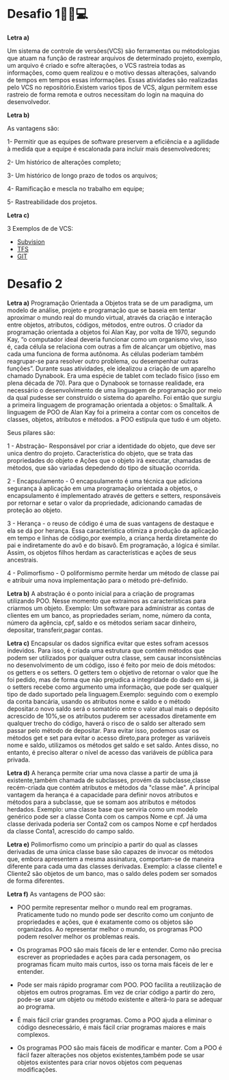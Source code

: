# Desafio 1👾📝💻

**Letra a)**

Um sistema de controle de versões(VCS) são ferramentas ou métodologias que atuam na função de rastrear arquivos de determinado projeto, exemplo, um arquivo é criado e sofre alterações, o VCS rastreia todas as informações, como quem realizou e o motivo dessas alterações, salvando de tempos em tempos essas informações. Essas atividades são realizadas pelo VCS no repositório.Existem varios tipos de VCS, algun permitem esse rastreio de forma remota e outros necessitam do login na maquina do desenvolvedor. 

**Letra b)**

As vantagens são:

1- Permitir que as equipes de software preservem a eficiência e a agilidade à medida que a equipe é escalonada para incluir mais desenvolvedores;

2- Um histórico de alterações completo;

3- Um histórico de longo prazo de todos os arquivos;

4- Ramificação e mescla no trabalho em equipe;

5- Rastreabilidade dos projetos.



**Letra c)**

 3 Exemplos de de VCS: 
- [Subvision](https://subversion.apache.org/)
- [TFS](https://docs.microsoft.com/pt-br/visualstudio/releasenotes/tfs2017-relnotes)
- [GIT](https://git-scm.com/downloads)



# Desafio 2


**Letra a)** Programação Orientada a Objetos trata se de um paradigma, um modelo de análise, projeto e programação que se baseia em tentar aproximar o mundo real do mundo virtual, através da criação e interação entre objetos, atributos, códigos, métodos, entre outros. O criador da programação orientada a objetos foi Alan Kay, por volta de 1970, segundo Kay, “o computador ideal deveria funcionar como um organismo vivo, isso é, cada célula se relaciona com outras a fim de alcançar um objetivo, mas cada uma funciona de forma autônoma. As células poderiam também reagrupar-se para resolver outro problema, ou desempenhar outras funções”. Durante suas atividades, ele idealizou a criação de um aparelho chamado Dynabook. Era uma espécie de tablet com teclado físico (isso em plena década de 70). Para que o Dynabook se tornasse realidade, era necessário o desenvolvimento de uma linguagem de programação por meio da qual pudesse ser construído o sistema do aparelho.
Foi então que surgiu a primeira linguagem de programação orientada a objetos: o Smalltalk. A linguagem de POO de Alan Kay foi a primeira a contar com os conceitos de classes, objetos, atributos e métodos. a POO estipula que tudo é um objeto.

Seus pilares são: 

1 - Abstração- Responsável por criar a identidade do objeto, que deve ser unica dentro do projeto. Característica do objeto, que se trata das propriedades do objeto e Ações que o objeto irá executar, chamadas de métodos, que são variadas depedendo do tipo de situação ocorrida.

2 - Encapsulamento - O encapsulamento é uma técnica que adiciona segurança à aplicação em uma programação orientada a objetos, o encapsulamento é implementado através de getters e setters, responsáveis por retornar e setar o valor da propriedade, adicionando camadas de proteção ao objeto.

3 - Herança - o reuso de código é uma de suas vantagens de destaque e ela se dá por herança. Essa característica otimiza a produção da aplicação em tempo e linhas de código,por exemplo, a criança herda diretamente do pai e indiretamente do avô e do bisavô. Em programação, a lógica é similar. Assim, os objetos filhos herdam as características e ações de seus ancestrais.

4 - Polimorfismo - O poliformismo permite herdar um método de classe pai e atribuir uma nova implementação para o método pré-definido.


**Letra b)**  A abstração é o ponto inicial para a criação de programas utilizando POO. Nesse momento que extraimos as características para criarmos um objeto. Exemplo: Um software para administrar as contas de clientes em um banco, as propriedades seriam, nome, número da conta, número da agência, cpf, saldo e os métodos seriam sacar dinheiro, depositar, transferir,pagar contas.

**Letra c)** Encapsular os dados significa evitar que estes sofram acessos indevidos. Para isso, é criada uma estrutura que contém métodos que podem ser utilizados por qualquer outra classe, sem causar inconsistências no desenvolvimento de um código, isso é feito por meio de dois métodos: os getters e os setters. O getters tem o objetivo de retornar o valor que lhe foi pedido, mas de forma que não prejudica a integridade do dado em si, já o setters recebe como argumento uma informação, que pode ser qualquer tipo de dado suportado pela linguagem.Exemplo: seguindo com o exemplo da conta bancária, usando os atributos nome e saldo e o método depositar.o novo saldo será o somatório entre o valor atual mais o depósito acrescido de 10%,se os atributos puderem ser acessados diretamente em qualquer trecho do código, haverá o risco de o saldo ser alterado sem passar pelo método de depositar. Para evitar isso, podemos usar os métodos get e set para evitar o acesso direto,para proteger as variáveis nome e saldo, utilizamos os métodos get saldo e set saldo. Antes disso, no entanto, é preciso alterar o nível de acesso das variáveis de pública para privada. 


**Letra d)** A herança permite criar uma nova classe a partir de uma já existente,também chamada de subclasses, provém da subclasse,classe recém-criada que contém atributos e métodos da "classe mãe". A principal vantagem da herança é a capacidade para definir novos atributos e métodos para a subclasse, que se somam aos atributos e métodos herdados. Exemplo: uma classe base que serviria como um modelo genérico pode ser a classe Conta com os campos Nome e cpf. Já uma classe derivada poderia ser Conta2 com os campos Nome e cpf herdados da classe Conta1, acrescido do campo saldo.


**Letra e)** Polimorfismo como um princípio a partir do qual as classes derivadas de uma única classe base são capazes de invocar os métodos que, embora apresentem a mesma assinatura, comportam-se de maneira diferente para cada uma das classes derivadas. Exemplo: a classe cliente1 e Cliente2 são objetos de um banco, mas o saldo deles podem ser somados de forma diferentes. 

**Letra f)** As vantagens de POO são: 

- POO permite representar melhor o mundo real em  programas. Praticamente tudo no mundo pode ser descrito como um conjunto de propriedades e ações, que é exatamente como os objetos são organizados. Ao representar melhor o mundo, os programas POO podem resolver melhor os problemas reais.

- Os programas POO são mais fáceis de ler e entender. Como não precisa escrever as propriedades e ações para cada personagem, os programas ficam muito mais curtos, isso os torna mais fáceis de ler e entender.

- Pode ser mais rápido programar com POO. POO facilita a reutilização de objetos em outros programas. Em vez de criar código a partir do zero, pode-se usar um objeto ou método existente e alterá-lo para se adequar ao programa.

- É mais fácil criar grandes programas. Como a POO ajuda a eliminar o código desnecessário, é mais fácil criar programas maiores e mais complexos.

- Os programas POO são mais fáceis de modificar e manter. Com a POO é fácil fazer alterações nos objetos existentes,também pode se usar objetos existentes para criar novos objetos com pequenas modificações.
